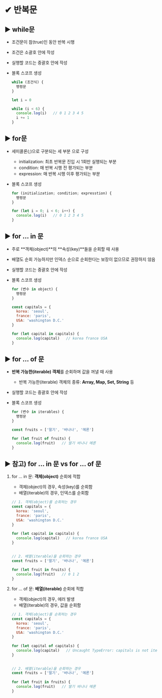 # ✔ 반복문
  
## ▶ while문

- 조건문이 참(true)인 동안 반복 시행
- 조건은 소괄호 안에 작성
- 실행할 코드는 중괄호 안에 작성
- 블록 스코프 생성
  
  ```javascript
  while (조건식) {
    명령문
  }
  ```

  ```javascript
  let i = 0

  while (i < 6) {
    console.log(i)   // 0 1 2 3 4 5
    i += 1
  }
  ```

  
## ▶ for문

- 세미콜론(;)으로 구분되는 세 부분 으로 구성
  - initialization: 최초 반복문 진입 시 1회만 실행되는 부분
  - condition: 매 반복 시행 전 평가되는 부분
  - expression: 매 반복 시행 이후 평가되는 부분
- 블록 스코프 생성
  
  ```javascript
  for (initialization; condition; expresstion) {
    명령문
  }
  ```

  ```javascript
  for (let i = 0; i < 6; i++) {
    console.log(i)   // 0 1 2 3 4 5
  }
  ```

  
## ▶ for ... in 문

- 주로 **객체(object)**의 **속성(key)**들을 순회할 때 사용
- 배열도 순회 가능하지만 인덱스 순으로 순회한다는 보장이 없으므로 권장하지 않음
- 실행할 코드는 중괄호 안에 작성
- 블록 스코프 생성

  ```javascript
  for (변수 in object) {
    명령문
  }
  ```
  
  ```javascript
  const capitals = {
    korea: 'seoul',
    france: 'paris',
    USA: 'washington D.C.'
  }

  for (let capital in capitals) {
    console.log(capital)   // korea france USA
  }
  ```
  
  
## ▶ for ... of 문

- **반복 가능한(iterable) 객체**를 순회하며 값을 꺼낼 때 사용
  - 반복 가능한(iterable) 객체의 종류: **Array, Map, Set, String** 등
- 실행할 코드는 중괄호 안에 작성
- 블록 스코프 생성

  ```javascript
  for (변수 in iterables) {
    명령문
  }
  ```
  
  ```javascript
  const fruits = ['딸기', '바나나', '메론']

  for (let fruit of fruits) {
    console.log(fruit)   // 딸기 바나나 메론
  }
  ```

  
## ▶ 참고) for ... in 문  vs  for ... of 문

1. for ... in 문: **객체(object)** 순회에 적합
  
   - 객체(object)의 경우, 속성(key)를 순회함
   - 배열(iterable)의 경우, 인덱스를 순회함
  
   ```javascript
   // 1. 객체(object)를 순회하는 경우
   const capitals = {
     korea: 'seoul',
     france: 'paris',
     USA: 'washington D.C.'
   }
 
   for (let capital in capitals) {
     console.log(capital)   // korea france USA
   }
 
 
   // 2. 배열(iterable)을 순회하는 경우
   const fruits = ['딸기', '바나나', '메론']
 
   for (let fruit in fruits) {
     console.log(fruit)   // 0 1 2
   }
   ```

2. for ... of 문: **배열(iterable)** 순회에 적합
  
   - 객체(object)의 경우, 에러 발생
   - 배열(iterable)의 경우, 값을 순회함

   ```javascript
   // 1. 객체(object)를 순회하는 경우
   const capitals = {
     korea: 'seoul',
     france: 'paris',
     USA: 'washington D.C.'
   }
 
   for (let capital of capitals) {
     console.log(capital)   // Uncaught TypeError: capitals is not iterable
   }
 
 
   // 2. 배열(iterable)을 순회하는 경우
   const fruits = ['딸기', '바나나', '메론']
 
   for (let fruit in fruits) {
     console.log(fruit)   // 딸기 바나나 메론
   }
   ```